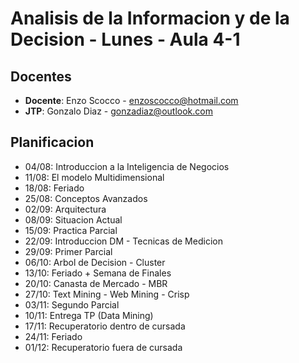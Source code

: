 # Analisis de la Informacion y de la Decision - Lunes - Aula 4-1

## Docentes

* **Docente**: Enzo Scocco - enzoscocco@hotmail.com
* **JTP**: Gonzalo Diaz - gonzadiaz@outlook.com

## Planificacion

* 04/08: Introduccion a la Inteligencia de Negocios
* 11/08: El modelo Multidimensional
* 18/08: Feriado
* 25/08: Conceptos Avanzados
* 02/09: Arquitectura
* 08/09: Situacion Actual
* 15/09: Practica Parcial
* 22/09: Introduccion DM - Tecnicas de Medicion
* 29/09: Primer Parcial
* 06/10: Arbol de Decision - Cluster
* 13/10: Feriado + Semana de Finales
* 20/10: Canasta de Mercado - MBR
* 27/10: Text Mining - Web Mining - Crisp
* 03/11: Segundo Parcial
* 10/11: Entrega TP (Data Mining)
* 17/11: Recuperatorio dentro de cursada
* 24/11: Feriado
* 01/12: Recuperatorio fuera de cursada
